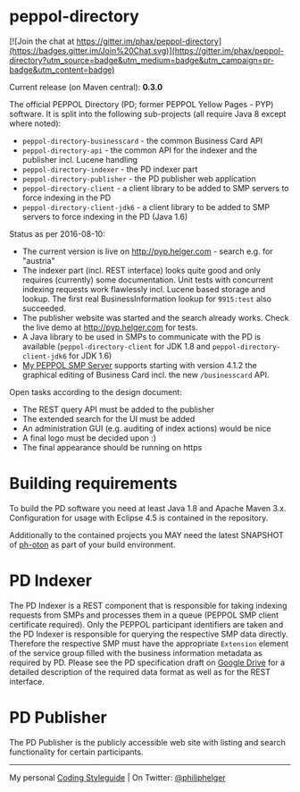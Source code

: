 # peppol-directory

[![Join the chat at https://gitter.im/phax/peppol-directory](https://badges.gitter.im/Join%20Chat.svg)](https://gitter.im/phax/peppol-directory?utm_source=badge&utm_medium=badge&utm_campaign=pr-badge&utm_content=badge)

Current release (on Maven central): **0.3.0**

The official PEPPOL Directory (PD; former PEPPOL Yellow Pages - PYP) software. It is split into the following sub-projects (all require Java 8 except where noted):
  * `peppol-directory-businesscard` - the common Business Card API
  * `peppol-directory-api` - the common API for the indexer and the publisher incl. Lucene handling
  * `peppol-directory-indexer` - the PD indexer part
  * `peppol-directory-publisher` - the PD publisher web application
  * `peppol-directory-client` - a client library to be added to SMP servers to force indexing in the PD
  * `peppol-directory-client-jdk6` - a client library to be added to SMP servers to force indexing in the PD (Java 1.6)
  
Status as per 2016-08-10:
  * The current version is live on http://pyp.helger.com - search e.g. for "austria" 
  * The indexer part (incl. REST interface) looks quite good and only requires (currently) some documentation. Unit tests with concurrent indexing requests work flawlessly incl. Lucene based storage and lookup. The first real BusinessInformation lookup for `9915:test` also succeeded.
  * The publisher website was started and the search already works. Check the live demo at http://pyp.helger.com for tests.
  * A Java library to be used in SMPs to communicate with the PD is available (`peppol-directory-client` for JDK 1.8 and `peppol-directory-client-jdk6` for JDK 1.6)
  * [My PEPPOL SMP Server](https://github.com/phax/peppol-smp-server) supports starting with version 4.1.2 the graphical editing of Business Card incl. the new `/businesscard` API.
  
Open tasks according to the design document:
  * The REST query API must be added to the publisher
  * The extended search for the UI must be added
  * An administration GUI (e.g. auditing of index actions) would be nice
  * A final logo must be decided upon :)
  * The final appearance should be running on https 

# Building requirements
To build the PD software you need at least Java 1.8 and Apache Maven 3.x. Configuration for usage with Eclipse 4.5 is contained in the repository.

Additionally to the contained projects you MAY need the latest SNAPSHOT of [ph-oton](https://github.com/phax/ph-oton) as part of your build environment. 

# PD Indexer
The PD Indexer is a REST component that is responsible for taking indexing requests from SMPs and processes them in a queue (PEPPOL SMP client certificate required). Only the PEPPOL participant identifiers are taken and the PD Indexer is responsible for querying the respective SMP data directly. Therefore the respective SMP must have the appropriate `Extension` element of the service group filled with the business information metadata as required by PD. Please see the PD specification draft on [Google Drive](https://drive.google.com/drive/folders/0B8Jct_iOJR9WfjJSS2dfdVdZYzBQMFotdmZoTXBZRl9Gd0cwdnB6cDZOQVlYbElrdEVVXzg)  for a detailed description of the required data format as well as for the REST interface.

# PD Publisher
The PD Publisher is the publicly accessible web site with listing and search functionality for certain participants.

---

My personal [Coding Styleguide](https://github.com/phax/meta/blob/master/CodeingStyleguide.md) |
On Twitter: <a href="https://twitter.com/philiphelger">@philiphelger</a>
